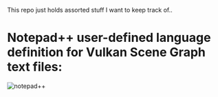 This repo just holds assorted stuff I want to keep track of..

# Notepad++ user-defined language definition for Vulkan Scene Graph text files:
![notepad++](https://github.com/LeeRiva/vsgAddons/assets/76054616/a2806c70-8433-46c1-810a-bf2ad69c6b5a)
